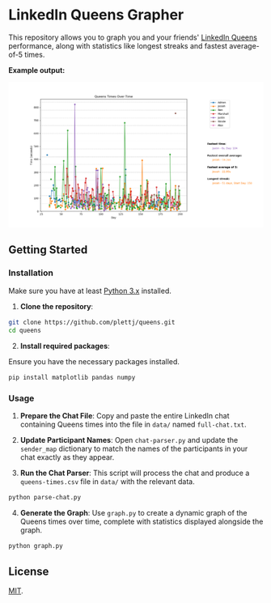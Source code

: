 # LinkedIn Queens Grapher

This repository allows you to graph you and your friends' [LinkedIn Queens](https://www.linkedin.com/games/queens) performance, along with statistics like longest streaks and fastest average-of-5 times.

**Example output:**

<p align="center">
  <img src="graphs/sample.png" width="600">
</p>

## Getting Started

### Installation

Make sure you have at least [Python 3.x](https://www.python.org/downloads/) installed.

1. **Clone the repository**:

```bash
git clone https://github.com/plettj/queens.git
cd queens
```

2. **Install required packages**:

Ensure you have the necessary packages installed.

```bash
pip install matplotlib pandas numpy
```

### Usage

1. **Prepare the Chat File**: Copy and paste the entire LinkedIn chat containing Queens times into the file in `data/` named `full-chat.txt`.

2. **Update Participant Names**: Open `chat-parser.py` and update the `sender_map` dictionary to match the names of the participants in your chat exactly as they appear.

3. **Run the Chat Parser**: This script will process the chat and produce a `queens-times.csv` file in `data/` with the relevant data.

```bash
python parse-chat.py
```

4. **Generate the Graph**: Use `graph.py` to create a dynamic graph of the Queens times over time, complete with statistics displayed alongside the graph.

```bash
python graph.py
```

## License

[MIT](LICENSE).
